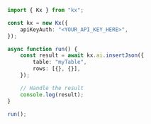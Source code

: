 <!-- Start SDK Example Usage [usage] -->
```typescript
import { Kx } from "kx";

const kx = new Kx({
    apiKeyAuth: "<YOUR_API_KEY_HERE>",
});

async function run() {
    const result = await kx.ai.insertJson({
        table: "myTable",
        rows: [{}, {}],
    });

    // Handle the result
    console.log(result);
}

run();

```
<!-- End SDK Example Usage [usage] -->